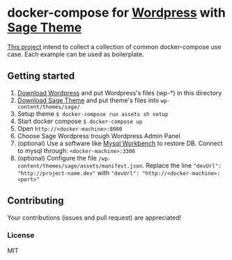 # docker-compose for [Wordpress](https://wordpress.org/) with [Sage Theme](https://roots.io/sage/)
[This project](https://github.com/chrvadala/docker-compose-examples)
intend to collect a collection of common docker-compose use case.
Each example can be used as boilerplate.

## Getting started

1. [Download Wordpress](https://wordpress.org/latest.zip) and put Wordpress's files (wp-*) in this directory
2. [Download Sage Theme](https://github.com/roots/sage/releases/latest) and put theme's files into `wp-content/themes/sage/`
3. Setup theme ` $ docker-compose run assets sh setup `
4. Start docker compose ` $ docker-compose up `
5. Open `http://<docker-machine>:8080`
6. Choose Sage Wordpress trough Wordpress Admin Panel
7. (optional) Use a software like [Mysql Workbench](http://dev.mysql.com/downloads/workbench/)
    to restore DB. Connect to mysql through: `<docker-machine>:3306`
8. (optional) Configure the file `/wp-content/themes/sage/assets/manifest.json`. Replace the line `"devUrl": "http://project-name.dev"` with `"devUrl": "http://<docker-machine>:<port>"`

## Contributing
Your contributions (issues and pull request) are appreciated!

### License
MIT
